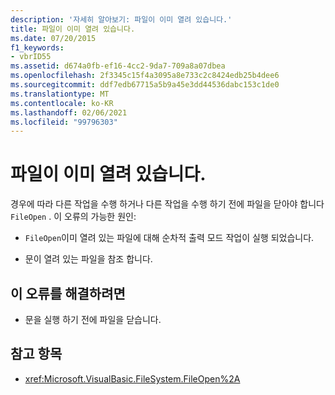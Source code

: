 ```yaml
---
description: '자세히 알아보기: 파일이 이미 열려 있습니다.'
title: 파일이 이미 열려 있습니다.
ms.date: 07/20/2015
f1_keywords:
- vbrID55
ms.assetid: d674a0fb-ef16-4cc2-9da7-709a8a07dbea
ms.openlocfilehash: 2f3345c15f4a3095a8e733c2c8424edb25b4dee6
ms.sourcegitcommit: ddf7edb67715a5b9a45e3dd44536dabc153c1de0
ms.translationtype: MT
ms.contentlocale: ko-KR
ms.lasthandoff: 02/06/2021
ms.locfileid: "99796303"
---
```

# <a name="file-already-open"></a>파일이 이미 열려 있습니다.

경우에 따라 다른 작업을 수행 하거나 다른 작업을 수행 하기 전에 파일을 닫아야 합니다 `FileOpen` . 이 오류의 가능한 원인:

- `FileOpen`이미 열려 있는 파일에 대해 순차적 출력 모드 작업이 실행 되었습니다.

- 문이 열려 있는 파일을 참조 합니다.

## <a name="to-correct-this-error"></a>이 오류를 해결하려면

- 문을 실행 하기 전에 파일을 닫습니다.

## <a name="see-also"></a>참고 항목

- <xref:Microsoft.VisualBasic.FileSystem.FileOpen%2A>

